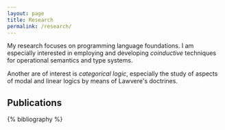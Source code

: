 ```yaml
---
layout: page
title: Research
permalink: /research/
---
```


My research focuses on programming language foundations. 
I am especially interested in employing and developing *coinductive* techniques for operational semantics and type systems. 

Another are of interest is *categorical logic*, especially the study of aspects of modal and linear logics by means of Lawvere's doctrines.

## Publications 
{% bibliography %} 

